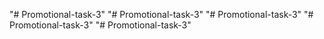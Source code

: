 "# Promotional-task-3" 
"# Promotional-task-3" 
"# Promotional-task-3" 
"# Promotional-task-3" 
"# Promotional-task-3" 
